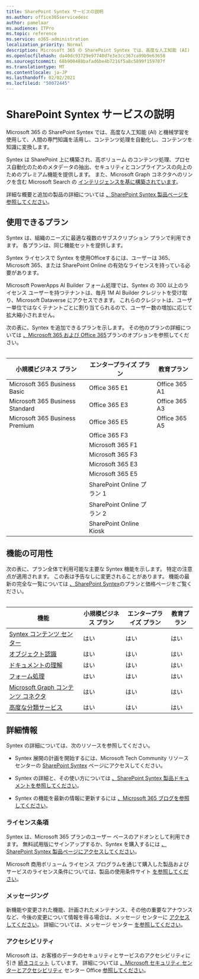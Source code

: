 ```yaml
---
title: SharePoint Syntex サービスの説明
ms.author: office365servicedesc
author: pamelaar
ms.audience: ITPro
ms.topic: reference
ms.service: o365-administration
localization_priority: Normal
description: Microsoft 365 の SharePoint Syntex では、高度な人工知能 (AI) と機械学習を使用して、人間の専門知識を活用し、コンテンツ処理を自動化し、コンテンツを知識に変換します。
ms.openlocfilehash: da40dc93729e97740d7e3e3cc367ca99b9e63658
ms.sourcegitcommit: 68b900488bafad6be4b7216f5a8c5899f159707f
ms.translationtype: MT
ms.contentlocale: ja-JP
ms.lasthandoff: 02/02/2021
ms.locfileid: "50072445"
---
```

# <a name="sharepoint-syntex-service-description"></a>SharePoint Syntex サービスの説明 

Microsoft 365 の SharePoint Syntex では、高度な人工知能 (AI) と機械学習を使用して、人間の専門知識を活用し、コンテンツ処理を自動化し、コンテンツを知識に変換します。

Syntex は SharePoint 上に構築され、高ボリューム のコンテンツ処理、プロセス自動化のためのメタデータの抽出、セキュリティとコンプライアンスの向上のためのプレミアム機能を提供します。 また、Microsoft Graph コネクタへのリンクを含む Microsoft Search の [インテリジェンスを基に構築されています](/microsoftsearch/connectors-overview)。

詳細な概要と追加の製品の詳細については [、SharePoint Syntex 製品ページを参照してください](https://aka.ms/sharepointsyntex)。

## <a name="available-plans"></a>使用できるプラン

Syntex は、組織のニーズに最適な複数のサブスクリプション プランで利用できます。 各プランは、同じ機能セットを提供します。

Syntex ライセンスで Syntex を使用Officeするには、ユーザーは 365、Microsoft 365、または SharePoint Online の有効なライセンスを持っている必要があります。

Microsoft PowerApps AI Builder フォーム処理では、Syntex の 300 以上のライセンス ユーザーを持つテナントは、毎月 1M AI Builder クレジットを受け取り、Microsoft Dataverse にアクセスできます。 これらのクレジットは、ユーザー単位ではなくテナントごとに割り当てられるので、ユーザー数の増加に応じて拡大縮小されません。

次の表に、Syntex を追加できるプランを示します。 その他のプランの詳細については [、Microsoft 365 および Office 365](https://docs.microsoft.com/office365/servicedescriptions/office-365-platform-service-description/office-365-plan-options)プランのオプションを参照してください。<br><br>


| 小規模ビジネス プラン            | エンタープライズ プラン         | 教育プラン     |
| ------------------------------- | ------------------------ | ------------------- |
| Microsoft 365 Business Basic    | Office 365 E1            | Office 365 A1       |
| Microsoft 365 Business Standard | Office 365 E3            | Office 365 A3       |
| Microsoft 365 Business Premium  | Office 365 E5            | Office 365 A5       |
|                                 | Office 365 F3            |                     |
|                                 | Microsoft 365 F1         |                     |
|                                 | Microsoft 365 F3         |                     |
|                                 | Microsoft 365 E3         |                     |
|                                 | Microsoft 365 E5         |                     |
|                                 | SharePoint Online プラン 1 |                     |
|                                 | SharePoint Online プラン 2 |                     |
|                                 | SharePoint Online Kiosk  |                     |

## <a name="feature-availability"></a>機能の可用性

次の表に、プラン全体で利用可能な主要な Syntex 機能を示します。 特定の注意点が適用されます。 この表は予告なしに変更されることがあります。 機能の最新の完全な一覧については [、SharePoint Syntex](https://www.microsoft.com/microsoft-365/enterprise/sharepoint-syntex)のプランと価格ページをご覧ください。<br><br>

| 機能 | 小規模ビジネス プラン | エンタープライズ プラン | 教育プラン |
|--|--|--|--|
| [Syntex コンテンツ センター](sharepoint-syntex-features.md#syntex-content-center) | はい | はい | はい |
| [オブジェクト認識](sharepoint-syntex-features.md#object-recognition) | はい | はい | はい |
| [ドキュメントの理解](sharepoint-syntex-features.md#document-understanding) | はい | はい | はい |
| [フォーム処理](sharepoint-syntex-features.md#form-processing) | はい | はい | はい |
| [Microsoft Graph コンテンツ コネクタ](sharepoint-syntex-features.md#microsoft-graph-content-connectors) | はい | はい | はい |
| [高度な分類サービス](sharepoint-syntex-features.md#advanced-taxonomy-services) | はい | はい | はい |

## <a name="learn-more"></a>詳細情報

Syntex の詳細については、次のリソースを参照してください。

  - Syntex 展開の計画を開始するには、Microsoft Tech Community リソース センターの [SharePoint Syntex](https://resources.techcommunity.microsoft.com/sharepoint-syntex/) ページにアクセスしてください。

  - Syntex の詳細と、その使い方については [、SharePoint Syntex 製品ドキュメントを参照してください](/microsoft-365/contentunderstanding/)。

  - Syntex の機能を最新の情報に更新するには [、Microsoft 365 ブログを参照してください](https://go.microsoft.com/fwlink/?linkid=2084915)。

### <a name="licensing-terms"></a>ライセンス条項

Syntex は、Microsoft 365 プランのユーザー ベースのアドオンとして利用できます。 無料試用版にサインアップするか、Syntex を購入するには [、SharePoint Syntex 製品ページにアクセスしてください](https://aka.ms/sharepointsyntex)。

Microsoft 商用ボリューム ライセンス プログラムを通じて購入した製品およびサービスのライセンス条件については、製品の使用条件サイト [を参照してください](https://www.microsoft.com/licensing/terms/)。

### <a name="messaging"></a>メッセージング 

新機能や変更された機能、計画されたメンテナンス、その他の重要なアナウンスなど、今後の変更について情報を得る場合は、メッセージ センターに [アクセスしてください](https://go.microsoft.com/fwlink/p/?linkid=2070717)。 詳細については、メッセージ センター [を参照してください](/microsoft-365/admin/manage/message-center)。

### <a name="accessibility"></a>アクセシビリティ

Microsoft は、お客様のデータのセキュリティとサービスのアクセシビリティに引き [続きコミット](https://www.microsoft.com/trust-center/compliance/accessibility) しています。 詳細については [、Microsoft セキュリティ センターとアクセシビリティ](https://www.microsoft.com/trust-center) センター Office [参照してください](https://support.office.com/article/ecab0fcf-d143-4fe8-a2ff-6cd596bddc6d)。
